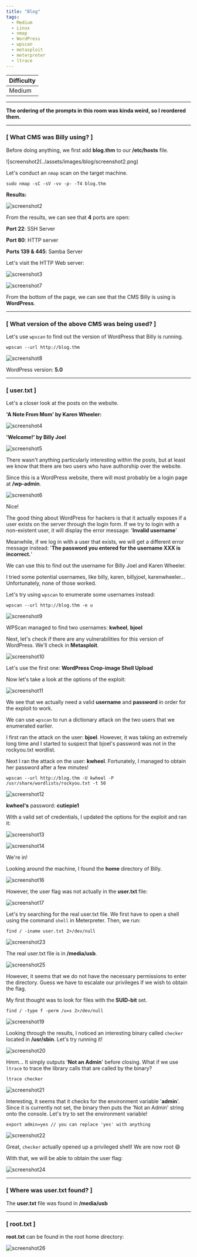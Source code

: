 ```yaml
---
title: "Blog"
tags:
  - Medium
  - Linux
  - nmap
  - WordPress
  - wpscan
  - metasploit
  - meterpreter
  - ltrace
---
```


| Difficulty |
| ---------- |
|   Medium   |

---

**The ordering of the prompts in this room was kinda weird, so I reordered them.**

---

### [ What CMS was Billy using? ]

Before doing anything, we first add **blog.thm** to our **/etc/hosts** file.

![screenshot2(../assets/images/blog/screenshot2.png)

Let's conduct an `nmap` scan on the target machine.

```
sudo nmap -sC -sV -vv -p- -T4 blog.thm
```

**Results:**

![screenshot2](../assets/images/blog/screenshot2.png)

From the results, we can see that **4** ports are open:

**Port 22**: SSH Server

**Port 80**: HTTP server

**Ports 139 & 445**: Samba Server

Let's visit the HTTP Web server:

![screenshot3](../assets/images/blog/screenshot3.png)

![screenshot7](../assets/images/blog/screenshot7.png)

From the bottom of the page, we can see that the CMS Billy is using is **WordPress**.

---

### [ What version of the above CMS was being used? ]

Let's use `wpscan` to find out the version of WordPress that Billy is running.

```
wpscan --url http://blog.thm
```

![screenshot8](../assets/images/blog/screenshot8.png)

WordPress version: **5.0**

---

### [ user.txt ]

Let's a closer look at the posts on the website.

**'A Note From Mom' by Karen Wheeler:**

![screenshot4](../assets/images/blog/screenshot4.png)

**'Welcome!' by Billy Joel**

![screenshot5](../assets/images/blog/screenshot5.png)

There wasn't anything particularly interesting within the posts, but at least we know that there are two users who have authorship over the website.

Since this is a WordPress website, there will most probably be a login page at **/wp-admin**.

![screenshot6](../assets/images/blog/screenshot6.png)

Nice!

The good thing about WordPress for hackers is that it actually exposes if a user exists on the server through the login form. If we try to login with a non-existent user, it will display the error message: '**Invalid username**'

Meanwhile, if we log in with a user that exists, we will get a different error message instead: '**The password you entered for the username XXX is incorrect.**'

We can use this to find out the username for Billy Joel and Karen Wheeler. 

I tried some potential usernames, like billy, karen, billyjoel, karenwheeler... Unfortunately, none of those worked.

Let's try using `wpscan` to enumerate some usernames instead:

```
wpscan --url http://blog.thm -e u
```

![screenshot9](../assets/images/blog/screenshot9.png)

WPScan managed to find two usernames: **kwheel**, **bjoel**

Next, let's check if there are any vulnerabilities for this version of WordPress. We'll check in **Metasploit**.

![screenshot10](../assets/images/blog/screenshot10.png)

Let's use the first one: **WordPress Crop-image Shell Upload**

Now let's take a look at the options of the exploit:

![screenshot11](../assets/images/blog/screenshot11.png)

We see that we actually need a valid **username** and **password** in order for the exploit to work.

We can use `wpscan` to run a dictionary attack on the two users that we enumerated earlier.

I first ran the attack on the user: **bjoel**. However, it was taking an extremely long time and I started to suspect that bjoel's password was not in the rockyou.txt wordlist.

Next I ran the attack on the user: **kwheel**. Fortunately, I managed to obtain her password after a few minutes!

```
wpscan --url http://blog.thm -U kwheel -P /usr/share/wordlists/rockyou.txt -t 50
```

![screenshot12](../assets/images/blog/screenshot12.png)

**kwheel's** password: **cutiepie1**

With a valid set of credentials, I updated the options for the exploit and ran it:

![screenshot13](../assets/images/blog/screenshot13.png)

![screenshot14](../assets/images/blog/screenshot14.png)

We're in!

Looking around the machine, I found the **home** directory of Billy.

![screenshot16](../assets/images/blog/screenshot16.png)

However, the user flag was not actually in the **user.txt** file:

![screenshot17](../assets/images/blog/screenshot17.png)

Let's try searching for the real user.txt file. We first have to open a shell using the command `shell` in Meterpreter. Then, we run:

```
find / -iname user.txt 2>/dev/null
```

![screenshot23](../assets/images/blog/screenshot23.png)

The real user.txt file is in **/media/usb**.

![screenshot25](../assets/images/blog/screenshot25.png)

However, it seems that we do not have the necessary permissions to enter the directory. Guess we have to escalate our privileges if we wish to obtain the flag.

My first thought was to look for files with the **SUID-bit** set.

```
find / -type f -perm /u=s 2>/dev/null
```

![screenshot19](../assets/images/blog/screenshot19.png)

Looking through the results, I noticed an interesting binary called `checker` located in **/usr/sbin**. Let's try running it!

![screenshot20](../assets/images/blog/screenshot20.png)

Hmm... It simply outputs '**Not an Admin**' before closing. What if we use `ltrace` to trace the library calls that are called by the binary?

```
ltrace checker
```

![screenshot21](../assets/images/blog/screenshot21.png)

Interesting, it seems that it checks for the environment variable '**admin**'. Since it is currently not set, the binary then puts the 'Not an Admin' string onto the console. Let's try to set the environment variable!

```
export admin=yes // you can replace 'yes' with anything
```

![screenshot22](../assets/images/blog/screenshot22.png)

Great, `checker` actually opened up a privileged shell! We are now root :smile:

With that, we will be able to obtain the user flag:

![screenshot24](../assets/images/blog/screenshot24.png)

---

### [ Where was user.txt found? ]

The **user.txt** file was found in **/media/usb**

---

### [ root.txt ]

**root.txt** can be found in the root home directory:

![screenshot26](../assets/images/blog/screenshot26.png)